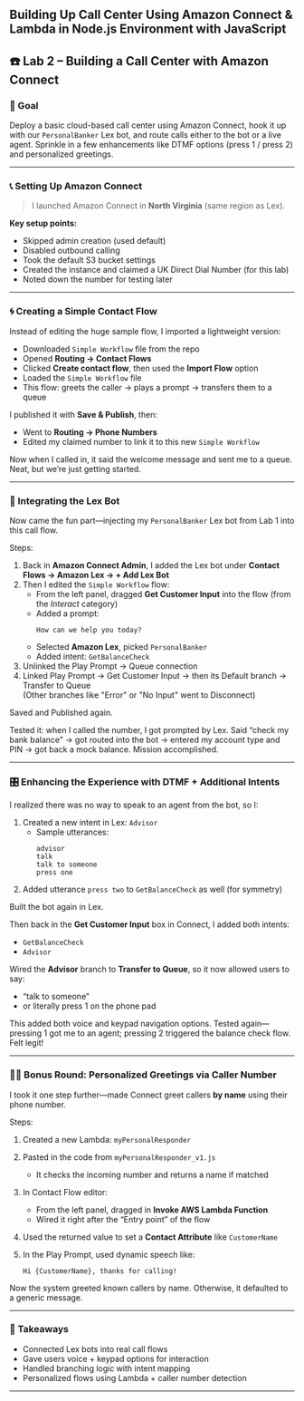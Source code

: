 Building Up Call Center Using Amazon Connect & Lambda in Node.js Environment with JavaScript
---

## ☎️ Lab 2 – Building a Call Center with Amazon Connect

### 🧭 Goal

Deploy a basic cloud-based call center using Amazon Connect, hook it up with our `PersonalBanker` Lex bot, and route calls either to the bot or a live agent. Sprinkle in a few enhancements like DTMF options (press 1 / press 2) and personalized greetings.

---

### 📞 Setting Up Amazon Connect

> I launched Amazon Connect in **North Virginia** (same region as Lex).

**Key setup points:**
- Skipped admin creation (used default)
- Disabled outbound calling
- Took the default S3 bucket settings
- Created the instance and claimed a UK Direct Dial Number (for this lab)
- Noted down the number for testing later

---

### 🌀 Creating a Simple Contact Flow

Instead of editing the huge sample flow, I imported a lightweight version:

- Downloaded `Simple Workflow` file from the repo
- Opened **Routing → Contact Flows**
- Clicked **Create contact flow**, then used the **Import Flow** option
- Loaded the `Simple Workflow` file
- This flow: greets the caller → plays a prompt → transfers them to a queue

I published it with **Save & Publish**, then:

- Went to **Routing → Phone Numbers**
- Edited my claimed number to link it to this new `Simple Workflow`

Now when I called in, it said the welcome message and sent me to a queue. Neat, but we’re just getting started.

---

### 🤖 Integrating the Lex Bot

Now came the fun part—injecting my `PersonalBanker` Lex bot from Lab 1 into this call flow.

Steps:
1. Back in **Amazon Connect Admin**, I added the Lex bot under **Contact Flows → Amazon Lex → + Add Lex Bot**
2. Then I edited the `Simple Workflow` flow:
   - From the left panel, dragged **Get Customer Input** into the flow (from the *Interact* category)
   - Added a prompt:  
     ```
     How can we help you today?
     ```
   - Selected **Amazon Lex**, picked `PersonalBanker`
   - Added intent: `GetBalanceCheck`
3. Unlinked the Play Prompt → Queue connection
4. Linked Play Prompt → Get Customer Input → then its Default branch → Transfer to Queue  
   (Other branches like "Error" or "No Input" went to Disconnect)

Saved and Published again.

Tested it: when I called the number, I got prompted by Lex. Said “check my bank balance” → got routed into the bot → entered my account type and PIN → got back a mock balance. Mission accomplished.

---

### 🎛️ Enhancing the Experience with DTMF + Additional Intents

I realized there was no way to speak to an agent from the bot, so I:

1. Created a new intent in Lex: `Advisor`
   - Sample utterances:
     ```
     advisor  
     talk  
     talk to someone  
     press one  
     ```
2. Added utterance `press two` to `GetBalanceCheck` as well (for symmetry)

Built the bot again in Lex.

Then back in the **Get Customer Input** box in Connect, I added both intents:
- `GetBalanceCheck`
- `Advisor`

Wired the **Advisor** branch to **Transfer to Queue**, so it now allowed users to say:
- “talk to someone”  
- or literally press 1 on the phone pad

This added both voice and keypad navigation options. Tested again—pressing 1 got me to an agent; pressing 2 triggered the balance check flow. Felt legit!

---

### 🧑‍💻 Bonus Round: Personalized Greetings via Caller Number

I took it one step further—made Connect greet callers **by name** using their phone number.

Steps:
1. Created a new Lambda: `myPersonalResponder`
2. Pasted in the code from `myPersonalResponder_v1.js`
   - It checks the incoming number and returns a name if matched

3. In Contact Flow editor:
   - From the left panel, dragged in **Invoke AWS Lambda Function**
   - Wired it right after the “Entry point” of the flow

4. Used the returned value to set a **Contact Attribute** like `CustomerName`
5. In the Play Prompt, used dynamic speech like:  
   ```
   Hi {CustomerName}, thanks for calling!
   ```

Now the system greeted known callers by name. Otherwise, it defaulted to a generic message.

---

### 🧾 Takeaways

- Connected Lex bots into real call flows
- Gave users voice + keypad options for interaction
- Handled branching logic with intent mapping
- Personalized flows using Lambda + caller number detection

---
